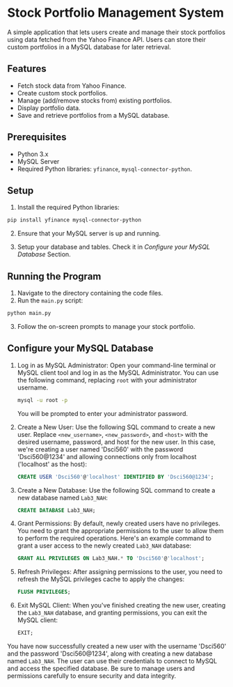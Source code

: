 # Stock Portfolio Management System

A simple application that lets users create and manage their stock portfolios using data fetched from the Yahoo Finance API. Users can store their custom portfolios in a MySQL database for later retrieval.

## Features

- Fetch stock data from Yahoo Finance.
- Create custom stock portfolios.
- Manage (add/remove stocks from) existing portfolios.
- Display portfolio data.
- Save and retrieve portfolios from a MySQL database.

## Prerequisites

- Python 3.x
- MySQL Server
- Required Python libraries: `yfinance`, `mysql-connector-python`.

## Setup

1. Install the required Python libraries:

```bash
pip install yfinance mysql-connector-python
```

2. Ensure that your MySQL server is up and running.

3. Setup your database and tables. Check it in *Configure your MySQL Database* Section.


## Running the Program

1. Navigate to the directory containing the code files.
2. Run the `main.py` script:

```bash
python main.py
```

3. Follow the on-screen prompts to manage your stock portfolio.


## Configure your MySQL Database

1. Log in as MySQL Administrator:
   Open your command-line terminal or MySQL client tool and log in as the MySQL Administrator. You can use the following command, replacing `root` with your administrator username. 

   ```bash
   mysql -u root -p
   ```

   You will be prompted to enter your administrator password.



2. Create a New User:
   Use the following SQL command to create a new user. Replace `<new_username>`, `<new_password>`, and `<host>` with the desired username, password, and host for the new user. In this case, we're creating a user named 'Dsci560' with the password 'Dsci560@1234' and allowing connections only from localhost ('localhost' as the host):

   ```sql
   CREATE USER 'Dsci560'@'localhost' IDENTIFIED BY 'Dsci560@1234';
   ```

3. Create a New Database:
   Use the following SQL command to create a new database named `Lab3_NAH`:

   ```sql
   CREATE DATABASE Lab3_NAH;
   ```

4. Grant Permissions:
   By default, newly created users have no privileges. You need to grant the appropriate permissions to the user to allow them to perform the required operations. Here's an example command to grant a user access to the newly created `Lab3_NAH` database:

   ```sql
   GRANT ALL PRIVILEGES ON Lab3_NAH.* TO 'Dsci560'@'localhost';
   ```

5. Refresh Privileges:
   After assigning permissions to the user, you need to refresh the MySQL privileges cache to apply the changes:

   ```sql
   FLUSH PRIVILEGES;
   ```

6. Exit MySQL Client:
   When you've finished creating the new user, creating the `Lab3_NAH` database, and granting permissions, you can exit the MySQL client:

   ```sql
   EXIT;
   ```

You have now successfully created a new user with the username 'Dsci560' and the password 'Dsci560@1234', along with creating a new database named `Lab3_NAH`. The user can use their credentials to connect to MySQL and access the specified database. Be sure to manage users and permissions carefully to ensure security and data integrity.